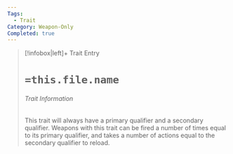 ```yaml
---
Tags:
  - Trait
Category: Weapon-Only
Completed: true
---
```

> [!infobox|left]+ Trait Entry
> # `=this.file.name`
> ###### Trait Information
> This trait will always have a primary qualifier and a secondary qualifier. Weapons with this trait can be fired a number of times equal to its primary qualifier, and takes a number of actions equal to the secondary qualifier to reload.